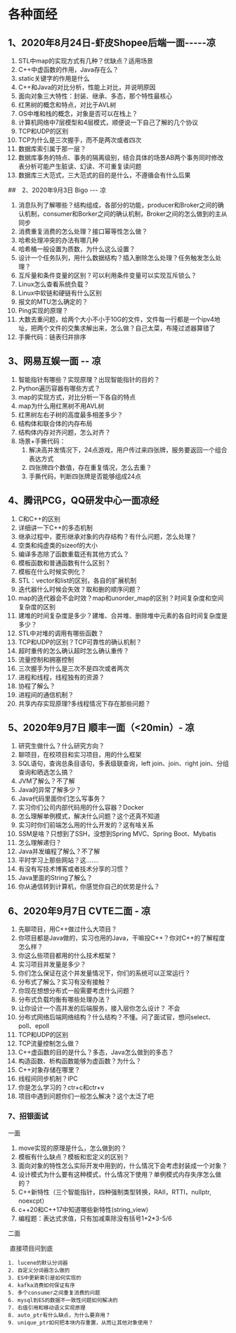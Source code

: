 # 各种面经

## 1、2020年8月24日-虾皮Shopee后端一面-----凉
1. STL中map的实现方式有几种？优缺点？适用场景
2. C++中虚函数的作用，Java存在么？
3. static关键字的作用是什么
4. C++和Java的对比分析，性能上对比，并说明原因
5. 面向对象三大特性：封装、继承、多态，那个特性最核心
6. 红黑树的概念和特点，对比于AVL树
7. OS中堆和栈的概念，对象是否可以在栈上？
8. 计算机网络中7层模型和4层模式，顺便说一下自己了解的几个协议
9. TCP和UDP的区别
10. TCP为什么是三次握手，而不是两次或者四次
11. 数据库索引属于那一层？
12. 数据库事务的特点、事务的隔离级别，结合具体的场景AB两个事务同时修改表分析可能产生脏读、幻读、不可重复读问题
13. 数据库三大范式，三大范式的目的是什么，不遵循会有什么后果

##　2、2020年9月3日 Bigo --- 凉

1. 消息队列了解哪些？结构组成，各部分的功能，producer和Broker之间的确认机制，consumer和Borker之间的确认机制，Broker之间的怎么做到的主从同步
2. 消费重复消费的怎么处理？接口幂等性怎么做？
3. 哈希处理冲突的办法有哪几种
4. 哈希桶一般设置为质数，为什么这么设置？
5. 设计一个任务队列，用什么数据结构？插入删除怎么处理？任务触发怎么处理？
6. 互斥量和条件变量的区别？可以利用条件变量可以实现互斥锁么？
7. Linux怎么查看系统负载？
8. Linux中软链和硬链有什么区别
9. 报文的MTU怎么确定的？
10. Ping实现的原理？
11. 大数去重问题，给两个大小不小于10G的文件，文件每一行都是一个ipv4地址，把两个文件的交集求解出来，怎么做？自己太菜，布隆过滤器算错了
12. 手撕代码：链表归并排序


## 3、网易互娱一面 -- 凉

1. 智能指针有哪些？实现原理？出现智能指针的目的？
2. Python遍历容器有哪些方式？
3. map的实现方式，对比分析一下各自的特点
4. map为什么用红黑树不用AVL树
5. 红黑树左右子树的高度最多相差多少？
6. 结构体和联合体的内存布局
7. 结构体内存对齐问题，怎么对齐？
8. 场景+手撕代码：
   1. 解决高并发情况下，24点游戏，用户传过来四张牌，服务要返回一个组合表达方式
   2. 四张牌四个数值，存在重复情况，怎么去重？
   3. 手撕代码，判断四张牌是否能够组成24点


## 4、腾讯PCG，QQ研发中心一面凉经

1. C和C++的区别
2. 详细讲一下C++的多态机制
3. 继承过程中，菱形继承对象的内存结构？有什么问题，怎么处理？
4. 空类和纯虚类的sizeof的大小
5. 编译多态除了函数重载还有其他方式么？
6. 模板函数和普通函数有什么区别？
7. 模板在什么时候实例化？
8. STL：vector和list的区别，各自的扩展机制
9. 迭代器什么时候会失效？取和删的顺序问题？
10. map的迭代器会不会时效？map和unorder_map的区别？时间复杂度和空间复杂度的区别
11. 建堆的时间复杂度是多少？建堆、合并堆、删除堆中元素的各自时间复杂度是多少？
12. STL中对堆的调用有哪些函数？
13. TCP和UDP的区别？TCP可靠性的确认机制？
14. 超时重传的怎么确认超时怎么确认重传？
15. 流量控制和拥塞控制
16. 三次握手为什么是三次不是四次或者两次
17. 进程和线程，线程独有的资源？
18. 协程了解么？
19. 进程间的通信机制？
20. 共享内存实现原理?多线程情况下存在那些问题？


## 5、2020年9月7日 顺丰一面（<20min）- 凉

1. 研究生做什么？什么研究方向？
2. 聊项目，在校项目和实习项目，用的什么框架
3. SQL语句，查询总条目语句，多表级联查询，left join、join、right join、分组查询和晒选怎么搞？
4. JVM了解么？不了解
5. Java的异常了解多少？
6. Java代码里面你们怎么写事务？
7. 实习你们公司内部代码用的什么容器？Docker
8. 怎么理解单例模式，解决什么问题？这个还真不知道
9. 实习时你们前端怎么用的什么开发的？这有啥关系
10. SSM是啥？只想到了SSH，没想到Spring MVC、Spring Boot、Mybatis
11. 怎么理解递归？
12. Java并发编程了解么？不了解
13. 平时学习上那些网站？这.......
14. 有没有写技术博客或者技术分享的习惯？
15. Java里面的String了解么？
16. 你从通信转到计算机，你感觉你自己的优势是什么？


## 6、2020年9月7日 CVTE二面 - 凉

1. 先聊项目，用C++做过什么大项目？
2. 你项目都是Java做的，实习也用的Java，干嘛投C++？你对C++的了解程度怎么样？
3. 你这么些项目都用的什么技术框架？
4. 实习项目并发量是多少？
5. 你们怎么保证在这个并发量情况下，你们的系统可以正常运行？
6. 分布式了解么？实习有没有接触？
7. 你现在想想分布式一般需要考虑什么问题？
8. 分布式负载均衡有哪些处理办法？
9. 让你设计一个高并发的后端服务，接入层你怎么设计？ 不会
10. 分布式网络后端网络结构？什么结构？不懂。问了面试官，想问select、poll、epoll
11. TCP和UDP的区别
12. TCP流量控制怎么做？
13. C++虚函数的目的是什么？多态，Java怎么做到的多态？
14. 构造函数、析构函数能够为虚函数？为什么？
15. C++对象存储在哪里？
16. 线程间同步机制？IPC
17. 你是怎么学习的？ctr+c和ctr+v
18. 项目中遇到问题你们一般怎么解决？这个太泛了吧

### 7、招银面试

一面

1.  move实现的原理是什么，怎么做到的？
2.  模板有什么缺点？模板和宏定义的区别？
3.  面向对象的特性怎么实际开发中用到的，什么情况下会考虑封装成一个对象？
4.  设计模式为什么要有这种模式，什么情况下使用？单例模式内存失序怎么做的？
5.  C++新特性（三个智能指针，四种强制类型转换，RAII，RTTI，nullptr, noexcpt）
6.  c++20和C++17中知道哪些新特性(string_view)
7.  编程题：表达式求值，只有加减乘除没有括号1+2*3-5/6



二面

​	直接项目问到底

 	1. lucene的默认分词器
 	2. 自定义分词器怎么做的
 	3. ES中更新索引是如何实现的
 	4. kafka消费如何保证有序
 	5. 多个consumer之间重复消费的问题
 	6. mysql到ES的数据不一致性问题如何解决的
 	7. 右值引用和移动语义实现原理
 	8. auto_ptr有什么缺点，为什么要弃用？
	9. unique_ptr如何把本块内存重置，从而让其他对象使用？
